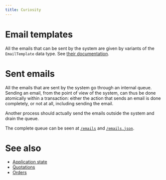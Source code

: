 ```yaml
---
title: Curiosity
---
```


# Email templates

All the emails that can be sent by the system are given by variants of the
`EmailTemplate` data type. See [their
documentation](/haddock/Curiosity-Data-Email.html#t:EmailTemplate).

# Sent emails

All the emails that are sent by the system go through an internal queue.
Sending an email, from the point of view of the system, can thus be done
atomically within a transaction: either the action that sends an email is done
completely, or not at all, including sending the email.

Another process should actually send the emails outside the system and drain
the queue.

The complete queue can be seen at [`/emails`](/emails) and
[`/emails.json`](/emails.json).

# See also

- [Application state](/documentation/state)
- [Quotations](/documentation/quotations)
- [Orders](/documentation/orders)
